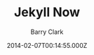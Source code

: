 ---
title: Jekyll Now
github: 'https://github.com/barryclark/jekyll-now'
demo: 'https://www.jekyllnow.com/'
author: Barry Clark
ssg:
  - Jekyll
cms:
  - No Cms
date: 2014-02-07T00:14:55.000Z
github_branch: master
description: 'Build a Jekyll blog in minutes, without touching the command line.'
stale: true
---